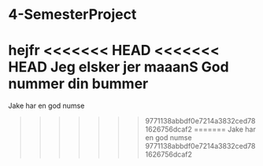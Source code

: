 # 4-SemesterProject
hejfr
<<<<<<< HEAD
<<<<<<< HEAD
Jeg elsker jer maaanS
God nummer din bummer
=======
Jake har en god numse
>>>>>>> 9771138abbdf0e7214a3832ced781626756dcaf2
=======
Jake har en god numse
>>>>>>> 9771138abbdf0e7214a3832ced781626756dcaf2
